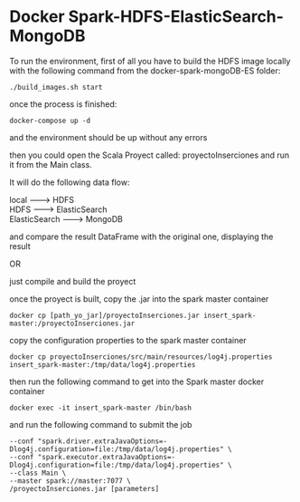 # Docker Spark-HDFS-ElasticSearch-MongoDB

To run the environment, first of all you have to build the HDFS image locally with the following command from the docker-spark-mongoDB-ES folder:

```./build_images.sh start```

once the process is finished:

```docker-compose up -d```

and the environment should be up without any errors

then you could open the Scala Proyect called: proyectoInserciones and run it from the Main class.

It will do the following data flow:

local ---> HDFS<br />
HDFS ---> ElasticSearch<br />
ElasticSearch ---> MongoDB<br />

and compare the result DataFrame with the original one, displaying the result

OR

just compile and build the proyect 

once the proyect is built, copy the .jar into the spark master container

```docker cp [path_yo_jar]/proyectoInserciones.jar insert_spark-master:/proyectoInserciones.jar```

copy the configuration properties to the spark master container

```docker cp proyectoInserciones/src/main/resources/log4j.properties insert_spark-master:/tmp/data/log4j.properties```

then run the following command to get into the Spark master docker container

```docker exec -it insert_spark-master /bin/bash```

and run the following command to submit the job

```spark-submit \
--conf "spark.driver.extraJavaOptions=-Dlog4j.configuration=file:/tmp/data/log4j.properties" \
--conf "spark.executor.extraJavaOptions=-Dlog4j.configuration=file:/tmp/data/log4j.properties" \
--class Main \
--master spark://master:7077 \
/proyectoInserciones.jar [parameters]
```
